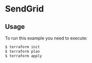 # SendGrid

## Usage

To run this example you need to execute:

```bash
$ terraform init
$ terraform plan
$ terraform apply
```
